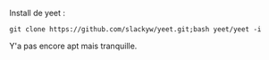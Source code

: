 Install de yeet :
```
git clone https://github.com/slackyw/yeet.git;bash yeet/yeet -i
```
Y'a pas encore apt mais tranquille.
